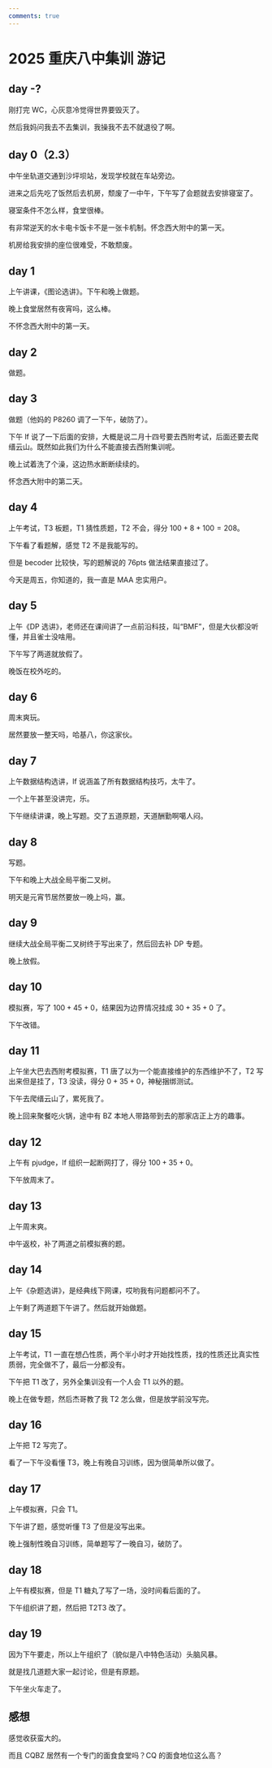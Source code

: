 ```yaml
---
comments: true
---
```


# 2025 重庆八中集训 游记

## day -?

刚打完 WC，心灰意冷觉得世界要毁灭了。

然后我妈问我去不去集训，我操我不去不就退役了啊。

## day 0（2.3）

中午坐轨道交通到沙坪坝站，发现学校就在车站旁边。

进来之后先吃了饭然后去机房，颓废了一中午，下午写了会题就去安排寝室了。

寝室条件不怎么样，食堂很棒。

有非常逆天的水卡电卡饭卡不是一张卡机制。怀念西大附中的第一天。

机房给我安排的座位很难受，不敢颓废。

## day 1

上午讲课，《图论选讲》。下午和晚上做题。

晚上食堂居然有夜宵吗，这么棒。

不怀念西大附中的第一天。

## day 2

做题。

## day 3

做题（他妈的 P8260 调了一下午，破防了）。

下午 lf 说了一下后面的安排，大概是说二月十四号要去西附考试，后面还要去爬缙云山。既然如此我们为什么不能直接去西附集训呢。

晚上试着洗了个澡，这边热水断断续续的。

怀念西大附中的第二天。

## day 4

上午考试，T3 板题，T1 猜性质题，T2 不会，得分 $100+8+100=208$。

下午看了看题解，感觉 T2 不是我能写的。

但是 becoder 比较快，写的题解说的 76pts 做法结果直接过了。

今天是周五，你知道的，我一直是 MAA 忠实用户。

## day 5

上午《DP 选讲》，老师还在课间讲了一点前沿科技，叫“BMF”，但是大伙都没听懂，并且雀士没啥用。

下午写了两道就放假了。

晚饭在校外吃的。

## day 6

周末爽玩。

居然要放一整天吗，哈基八，你这家伙。

## day 7

上午数据结构选讲，lf 说涵盖了所有数据结构技巧，太牛了。

一个上午甚至没讲完，乐。

下午继续讲课，晚上写题。交了五道原题，天道酬勤啊噶人闷。

## day 8

写题。

下午和晚上大战全局平衡二叉树。

明天是元宵节居然要放一晚上吗，赢。

## day 9 

继续大战全局平衡二叉树终于写出来了，然后回去补 DP 专题。

晚上放假。

## day 10

模拟赛，写了 $100+45+0$，结果因为边界情况挂成 $30+35+0$ 了。

下午改错。

## day 11

上午坐大巴去西附考模拟赛，T1 唐了以为一个能直接维护的东西维护不了，T2 写出来但是挂了，T3 没读，得分 $0+35+0$，神秘捆绑测试。

下午去爬缙云山了，累死我了。

晚上回来聚餐吃火锅，途中有 BZ 本地人带路带到去的那家店正上方的趣事。

## day 12

上午有 pjudge，lf 组织一起断网打了，得分 $100+35+0$。

下午放周末了。

## day 13

上午周末爽。

中午返校，补了两道之前模拟赛的题。

## day 14

上午《杂题选讲》，是经典线下网课，哎哟我有问题都问不了。

上午剩了两道题下午讲了。然后就开始做题。

## day 15

上午考试，T1 一直在想凸性质，两个半小时才开始找性质，找的性质还比真实性质弱，完全做不了，最后一分都没有。

下午把 T1 改了，另外全集训没有一个人会 T1 以外的题。

晚上在做专题，然后杰哥教了我 T2 怎么做，但是放学前没写完。

## day 16

上午把 T2 写完了。

看了一下午没看懂 T3，晚上有晚自习训练，因为很简单所以做了。

## day 17

上午模拟赛，只会 T1。

下午讲了题，感觉听懂 T3 了但是没写出来。

晚上强制性晚自习训练，简单题写了一晚自习，破防了。

## day 18

上午有模拟赛，但是 T1 糖丸了写了一场，没时间看后面的了。

下午组织讲了题，然后把 T2T3 改了。

## day 19

因为下午要走，所以上午组织了（貌似是八中特色活动）头脑风暴。

就是找几道题大家一起讨论，但是有原题。

下午坐火车走了。

## 感想

感觉收获蛮大的。

而且 CQBZ 居然有一个专门的面食食堂吗？CQ 的面食地位这么高？